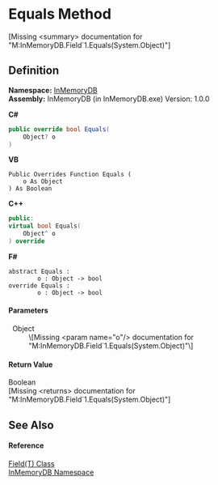 # Equals Method


\[Missing &lt;summary&gt; documentation for "M:InMemoryDB.Field`1.Equals(System.Object)"\]



## Definition
**Namespace:** <a href="044e8d7f-0f94-a8b4-bd65-529f6359fdf7">InMemoryDB</a>  
**Assembly:** InMemoryDB (in InMemoryDB.exe) Version: 1.0.0

**C#**
``` C#
public override bool Equals(
	Object? o
)
```
**VB**
``` VB
Public Overrides Function Equals ( 
	o As Object
) As Boolean
```
**C++**
``` C++
public:
virtual bool Equals(
	Object^ o
) override
```
**F#**
``` F#
abstract Equals : 
        o : Object -> bool 
override Equals : 
        o : Object -> bool 
```



#### Parameters
<dl><dt>  Object</dt><dd>\[Missing &lt;param name="o"/&gt; documentation for "M:InMemoryDB.Field`1.Equals(System.Object)"\]</dd></dl>

#### Return Value
Boolean  
\[Missing &lt;returns&gt; documentation for "M:InMemoryDB.Field`1.Equals(System.Object)"\]

## See Also


#### Reference
<a href="46a67b2d-bfd0-833f-4eb7-7ea9c7c08d2c">Field(T) Class</a>  
<a href="044e8d7f-0f94-a8b4-bd65-529f6359fdf7">InMemoryDB Namespace</a>  
